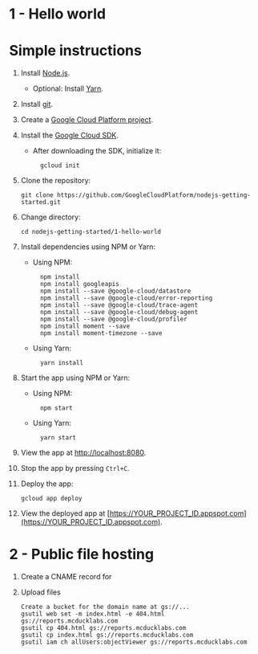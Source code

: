 # 1 - Hello world


# Simple instructions

1.  Install [Node.js](https://nodejs.org/en/).

    * Optional: Install [Yarn](https://yarnpkg.com/).

1.  Install [git](https://git-scm.com/).
1.  Create a [Google Cloud Platform project](https://console.cloud.google.com).
1.  Install the [Google Cloud SDK](https://cloud.google.com/sdk/).

    * After downloading the SDK, initialize it:

            gcloud init

1.  Clone the repository:

        git clone https://github.com/GoogleCloudPlatform/nodejs-getting-started.git

1.  Change directory:

        cd nodejs-getting-started/1-hello-world

1.  Install dependencies using NPM or Yarn:

    * Using NPM:

            npm install
            npm install googleapis
            npm install --save @google-cloud/datastore
            npm install --save @google-cloud/error-reporting
            npm install --save @google-cloud/trace-agent
            npm install --save @google-cloud/debug-agent
            npm install --save @google-cloud/profiler
            npm install moment --save
            npm install moment-timezone --save

    * Using Yarn:

            yarn install

1.  Start the app using NPM or Yarn:

    * Using NPM:

            npm start

    * Using Yarn:

            yarn start

1.  View the app at [http://localhost:8080](http://localhost:8080).

1.  Stop the app by pressing `Ctrl+C`.

1.  Deploy the app:

        gcloud app deploy

1.  View the deployed app at [https://YOUR_PROJECT_ID.appspot.com](https://YOUR_PROJECT_ID.appspot.com).

# 2 - Public file hosting

1.  Create a CNAME record for

1.  Upload files
    
        Create a bucket for the domain name at gs://...
        gsutil web set -m index.html -e 404.html gs://reports.mcducklabs.com
        gsutil cp 404.html gs://reports.mcducklabs.com
        gsutil cp index.html gs://reports.mcducklabs.com
        gsutil iam ch allUsers:objectViewer gs://reports.mcducklabs.com

